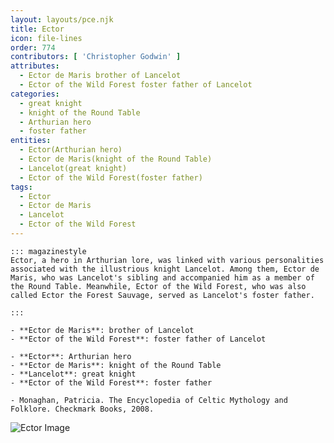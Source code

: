 ```yaml
---
layout: layouts/pce.njk
title: Ector
icon: file-lines
order: 774
contributors: [ 'Christopher Godwin' ]
attributes:
  - Ector de Maris brother of Lancelot
  - Ector of the Wild Forest foster father of Lancelot
categories:
  - great knight
  - knight of the Round Table
  - Arthurian hero
  - foster father
entities:
  - Ector(Arthurian hero)
  - Ector de Maris(knight of the Round Table)
  - Lancelot(great knight)
  - Ector of the Wild Forest(foster father)
tags:
  - Ector
  - Ector de Maris
  - Lancelot
  - Ector of the Wild Forest
---
```

``` tab [group1:Info]
::: magazinestyle
Ector, a hero in Arthurian lore, was linked with various personalities associated with the illustrious knight Lancelot. Among them, Ector de Maris, who was Lancelot's sibling and accompanied him as a member of the Round Table. Meanwhile, Ector of the Wild Forest, who was also called Ector the Forest Sauvage, served as Lancelot's foster father.

:::
```
``` tab [group1:Attributes]
- **Ector de Maris**: brother of Lancelot
- **Ector of the Wild Forest**: foster father of Lancelot
```
``` tab [group1:Entities]
- **Ector**: Arthurian hero
- **Ector de Maris**: knight of the Round Table
- **Lancelot**: great knight
- **Ector of the Wild Forest**: foster father
```
``` tab [group1:Sources]
- Monaghan, Patricia. The Encyclopedia of Celtic Mythology and Folklore. Checkmark Books, 2008.
```
![Ector Image]([None])
